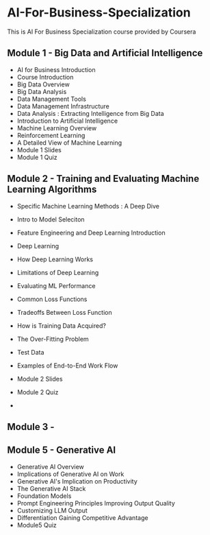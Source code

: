 # AI-For-Business-Specialization
This is AI For Business Specialization course provided by Coursera


## Module 1 - Big Data and Artificial Intelligence
- AI for Business Introduction
- Course Introduction
- Big Data Overview
- Big Data Analysis
- Data Management Tools
- Data Management Infrastructure
- Data Analysis : Extracting Intelligence from Big Data
- Introduction to Artificial Intelligence
- Machine Learning Overview
- Reinforcement Learning
- A Detailed View of Machine Learning
- Module 1 Slides
- Module 1 Quiz

## Module 2 - Training and Evaluating Machine Learning Algorithms
- Specific Machine Learning Methods : A Deep Dive
- Intro to Model Seleciton
- Feature Engineering and Deep Learning Introduction
- Deep Learning
- How Deep Learning Works
- Limitations of Deep Learning
- Evaluating ML Performance
- Common Loss Functions
- Tradeoffs Between Loss Function
- How is Training Data Acquired?
- The Over-Fitting Problem
- Test Data
- Examples of End-to-End Work Flow
- Module 2 Slides
- Module 2 Quiz

- 

## Module 3 - 


## Module 5 - Generative AI 
- Generative AI Overview
- Implications of Generative AI on Work
- Generative AI's Implication on Productivity
- The Generative AI Stack
- Foundation Models
- Prompt Engineering Principles Improving Output Quality 
- Customizing LLM Output
- Differentiation Gaining Competitive Advantage
- Module5 Quiz

